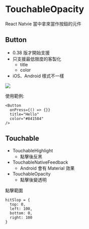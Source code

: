 # TouchableOpacity
React Natvie 當中拿來當作按鈕的元件


## Button
- 0.38 版才開始支援
- 只支援最低限度的客製化
  - title
  - color
- iOS、Android 樣式不一樣

![](https://facebook.github.io/react-native/img/buttonExample.png)

使用範例:
```
<Button
  onPress={() => {}}
  title="Hello"
  color="#841584"
/>
```
##  Touchable
- TouchableHighlight
  - 點擊後反黑
- TouchableNativeFeedback
  - Android 會有 Material 效果
- TouchableOpacity
  - 點擊後變透明

點擊範圍
```
hitSlop = {
  top: 0,
  left: 100,
  bottom: 0,
  right: 100
}
```
